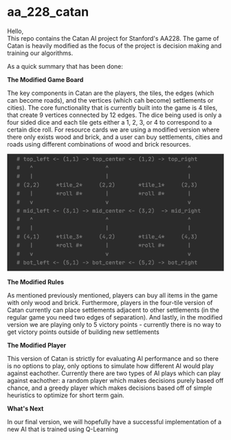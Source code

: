 # aa_228_catan

Hello, \
This repo contains the Catan AI project for Stanford's AA228. The game of Catan is heavily modified as the focus of the 
project is decision making and training our algorithms.

As a quick summary that has been done:  

**The Modified Game Board** 

The key components in Catan are the players, the tiles,
the edges (which can become roads), and the vertices (which cah become)
settlements or cities). The core functionality that is currently built into the game
is 4 tiles, that create 9 vertices connected by 12 edges.
The dice being used is only a four sided dice and each tile gets either a 1, 2, 3, or 4 to correspond to a certain dice roll. For
resource cards we are using a modified version where there only exists wood and brick, and a user can buy
settlements, cities and roads using different combinations of wood and brick resources. 

![Board Start](/images/board_start.png)

**The Modified Rules** 

As mentioned previously mentioned, players can buy all items in the game with only wood and brick. Furthermore, players in the four-tile version of Catan currently can place settlements 
adjacent to other settlements (in the regular game you need two edges of separation). And lastly, in the modified version we are playing
only to 5 victory points - currently there is no way to get victory points outside of building new settlements

**The Modified Player**

This version of Catan is strictly for evaluating AI performance and so there is no options to play, only options to simulate how different AI would play against eachother.
Currently there are two types of AI plays which can play against eachother: a random player which makes decisions purely based off chance, and a greedy player which makes decisions based off of simple heuristics to optimize for short term gain.

**What's Next**

In our final version, we will hopefully have a successful implementation of a new AI that is trained using Q-Learning


